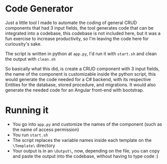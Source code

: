 # Code Generator

Just a little tool I made to automate the coding of general CRUD components that had 3 input fields, the tool generates code that can be
integrated into a codebase, this codebase is not included here, but it was a fun exercise to increase productivity,
so I'm leaving the code here for curiousity's sake.

The script is written in python at `app.py`, I'd run it with `start.sh` and clean the output with `clean.sh`

So basically what this did, is create a CRUD component with 3 input fields, the name of the
component is customizable inside the python script, this would generate the code needed for a
C# backend, with its respective Entities for the database, stored procedure, and migrations. 
It would also generate the needed code for an Angular front-end with bootstrap.

# Running it

* You go into `app.py` and customize the names of the component (such as the name of access permission)
* You run `start.sh`
* The script replaces the variable names inside each template on the `\Template\` directory
* Your output is in an `\Output\`, now, depending on the file, you can copy and paste the output into the codebase, without having to type code :) 
